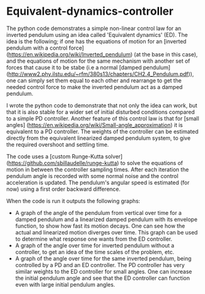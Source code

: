 # Equivalent-dynamics-controller
The python code demonstrates a simple non-linear control law for an inverted pendulum using an idea called 'Equivalent dynamics' (ED). The idea is the following; if one has the equations of motion for an [inverted pendulum with a control force] (https://en.wikipedia.org/wiki/Inverted_pendulum) (at the base in this case), and the equations of motion for the same mechanism with another set of forces that cause it to be stabe (i.e a normal [damped pendulum] (http://www2.phy.ilstu.edu/~rfm/380s13/chapters/CH2.4_Pendulum.pdf)), one can simply set them equal to each other and rearrange to get the needed control force to make the inverted pendulum act as a damped pendulum.

I wrote the python code to demonstrate that not only the idea can work, but that it is also stable for a wider set of initial disturbed conditions compared to a simple PD controller. Another feature of this control law is that for [small angles] (https://en.wikipedia.org/wiki/Small-angle_approximation) it is equivalent to a PD controller. The weights of the controller can be estimated directly from the equivalent linearized damped pendulum system, to give the required overshoot and settling time.

The code uses a [custom Runge-Kutta solver] (https://github.com/sbillaudelle/runge-kutta) to solve the equations of motion in between the controller sampling times. After each iteration the pendulum angle is recorded with some normal noise and the control acceleration is updated. The pendulum's angular speed is estimated (for now) using a first order backward difference.

When the code is run it outputs the following graphs:
* A graph of the angle of the pendulum from vertical over time for a damped pendulum and a linearized damped pendulum with its envelope function, to show how fast its motion decays. One can see how the actual and linearized motion diverges over time. This graph can be used to determine what response one wants from the ED controller.
* A graph of the angle over time for inverted pendulum without a controller, to get an idea of the time scales of the problem, etc.
* A graph of the angle over time for the same inverted pendulum, being controlled by a PD and an ED controller. The PD controller has very similar weights to the ED controller for small angles. One can increase the initial pendulum angle and see that the ED controller can function even with large initial pendulum angles.
